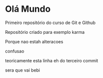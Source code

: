 # Olá Mundo
 Primeiro repositório do curso de Git e Github

 Repositório criado para exemplo karma

Porque nao estah  alteracoes

confusao

teoricamente esta linha eh do terceiro commit

sera que vai
bebi
